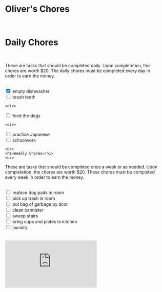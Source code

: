 
<html lang="en">
<head>
    <meta charset="UTF-8">
   <link rel="stylesheet" href="css/style.css" type="text/css" />
    <title>Oliver's Chores</title>
</head>
<body>
  <h1>Oliver's Chores</h1>
<br>
    <h1>Daily Chores</h1>
    <br>
<p>These are tasks that should be completed daily. Upon completetion, the chores are worth $20. The daily chores must be completed every day in order to earn the money.</p> 
<br>
<div>
  <input type="checkbox" id="empty dishwasher" name="empty dishwasher"
         checked>
  <label for="empty dishwasher">empty dishwasher</label>
</div>

<div>
  <input type="checkbox" id="brush teeth" name="brush teeth">
  <label for="brush teeth">brush teeth</label>
</div>
    
    <div>
  <input type="checkbox" id="feed the dogs" name="feed the dogs">
  <label for="feed the dogs">feed the dogs</label>
</div>
    
    <div>
  <input type="checkbox" id="practice Japanese" name="practice Japanese">
  <label for="practice Japanese">practice Japanese</label>
</div>

<div>
  <input type="checkbox" id="schoolwork" name="schoolwork">
  <label for="schoolwork">schoolwork</label>
</div>
    
    <br>
    <h1>Weekly Chores</h1>
    <br>
<p>These are tasks that should be completed once a week or as needed. Upon completetion, the chores are worth $20. These chores must be completed every week in order to earn the money.</p> 
    <br>
<div>
  <input type="checkbox" id="replace dog pads in room" name="replace dog pads in room">
  <label for="replace dog pads in room">replace dog pads in room</label>
</div>
    <div>
  <input type="checkbox" id="pick up trash in room" name="pick up trash in room">
  <label for="pick up trash in room">pick up trash in room</label>
</div>
    <div>
  <input type="checkbox" id="put bag of garbage by door" name="put bag of garbage by door">
  <label for="put bag of garbage by door">put bag of garbage by door</label>
</div>
    <div>
  <input type="checkbox" id="clean bannister" name="clean bannister">
  <label for="clean bannister">clean bannister</label>
</div>
       <div>
  <input type="checkbox" id="sweep stairs" name="sweep stairs">
  <label for="sweep stairs">sweep stairs</label>
</div>
     <div>
  <input type="checkbox" id="bring cups and plates to kitchen" name="bring cups and plates to kitchen">
  <label for="bring cups and plates to kitchen">bring cups and plates to kitchen</label>
</div>
<div>
  <input type="checkbox" id="laundry" name="laundry">
  <label for="laundry">laundry</label>
</div>
    <br>
<br>
    <iframe width="300" height="154" src="https://w2.countingdownto.com/3792278" frameborder="0"></iframe>
</body>
</html>
